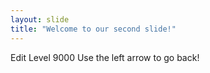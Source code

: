 ```yaml
---
layout: slide
title: "Welcome to our second slide!"
---
```

Edit Level 9000
Use the left arrow to go back!
